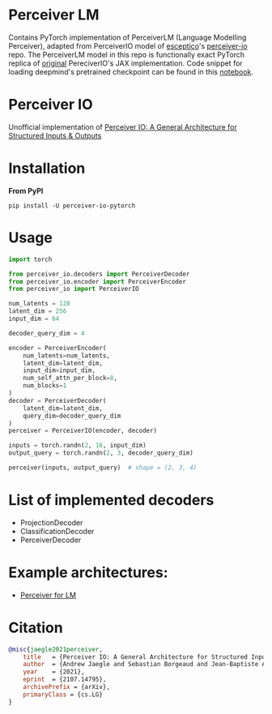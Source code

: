 # Perceiver LM
Contains PyTorch implementation of PerceiverLM (Language Modelling Perceiver), adapted from PerceiverIO model of [esceptico](https://github.com/esceptico)'s [perceiver-io](https://github.com/esceptico/perceiver-io) repo. The PerceiverLM model in this repo is functionally exact PyTorch replica of [original](https://github.com/deepmind/deepmind-research/tree/master/perceiver) PereciverIO's JAX implementation. Code snippet for loading deepmind's pretrained checkpoint can be found in this [notebook](pretrained_perceiver-io_lm.ipynb).

# Perceiver IO
Unofficial implementation of 
[Perceiver IO: A General Architecture for Structured Inputs & Outputs](https://arxiv.org/abs/2107.14795)


# Installation
**From PyPI**
```shell
pip install -U perceiver-io-pytorch
```


# Usage

```python
import torch

from perceiver_io.decoders import PerceiverDecoder
from perceiver_io.encoder import PerceiverEncoder
from perceiver_io import PerceiverIO

num_latents = 128
latent_dim = 256
input_dim = 64

decoder_query_dim = 4

encoder = PerceiverEncoder(
    num_latents=num_latents,
    latent_dim=latent_dim,
    input_dim=input_dim,
    num_self_attn_per_block=8,
    num_blocks=1
)
decoder = PerceiverDecoder(
    latent_dim=latent_dim,
    query_dim=decoder_query_dim
)
perceiver = PerceiverIO(encoder, decoder)

inputs = torch.randn(2, 16, input_dim)
output_query = torch.randn(2, 3, decoder_query_dim)

perceiver(inputs, output_query)  # shape = (2, 3, 4)

```

# List of implemented decoders
* ProjectionDecoder
* ClassificationDecoder
* PerceiverDecoder

# Example architectures:
* [Perceiver for LM](examples/language_modelling.py)

# Citation
```bibtex
@misc{jaegle2021perceiver,
    title   = {Perceiver IO: A General Architecture for Structured Inputs & Outputs},
    author  = {Andrew Jaegle and Sebastian Borgeaud and Jean-Baptiste Alayrac and Carl Doersch and Catalin Ionescu and David Ding and Skanda Koppula and Andrew Brock and Evan Shelhamer and Olivier Hénaff and Matthew M. Botvinick and Andrew Zisserman and Oriol Vinyals and João Carreira},
    year    = {2021},
    eprint  = {2107.14795},
    archivePrefix = {arXiv},
    primaryClass = {cs.LG}
}
```
